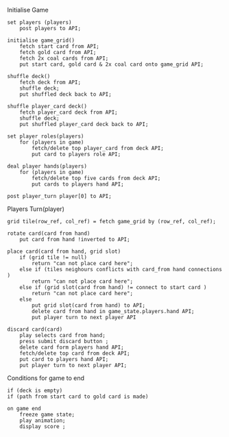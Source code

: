 Initialise Game

    set players (players)
        post players to API;

    initialise game_grid()
        fetch start card from API;
        fetch gold card from API;
        fetch 2x coal cards from API;
        put start card, gold card & 2x coal card onto game_grid API;

    shuffle deck()
        fetch deck from API;
        shuffle deck;
        put shuffled deck back to API;
    
    shuffle player_card deck()
        fetch player_card deck from API;
        shuffle deck;
        put shuffled player_card deck back to API;       

    set player roles(players)
        for (players in game)
            fetch/delete top player_card from deck API;
            put card to players role API;
    
    deal player hands(players)
        for (players in game)
            fetch/delete top five cards from deck API;
            put cards to players hand API;

    post player_turn player[0] to API; 

Players Turn(player)
    
    grid tile(row_ref, col_ref) = fetch game_grid by (row_ref, col_ref);

    rotate card(card from hand)
        put card from hand !inverted to API;

    place card(card from hand, grid slot)
        if (grid tile != null)
            return "can not place card here";
        else if (tiles neighours conflicts with card_from hand connections )
            return "can not place card here";
        else if (grid slot(card from hand) != connect to start card )
            return "can not place card here";
        else 
            put grid slot(card from hand) to API;
            delete card from hand in game_state.players.hand API;
            put player turn to next player API
    
    discard card(card)
        play selects card from hand;
        press submit discard button ;
        delete card form players hand API;
        fetch/delete top card from deck API;
        put card to players hand API;
        put player turn to next player API;


Conditions for game to end

    if (deck is empty)
    if (path from start card to gold card is made)

    on game end 
        freeze game state;
        play animation;
        display score ;






        

    
        
    


    









